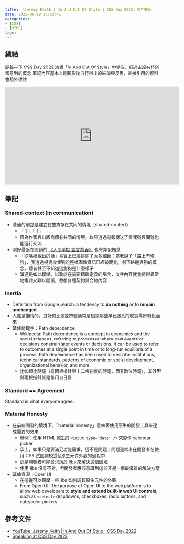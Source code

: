 ```yaml
---
title: 「Jeremy Keith | In And Out Of Style | CSS Day 2022」影片筆記
date: 2022-06-19 13:53:41
categories:
- [CSS]
- [HTML]
tags:
---
```


## 總結
記錄一下 CSS Day 2022 演講「In And Out Of Style」中提及，但過去沒有特別留意到的概念
筆記內容基本上是觀影後自行得出的結論與反思，直接引用的資料會額外備註

<iframe width="560" height="315" src="https://www.youtube.com/embed/CdZZcbZG83o" title="YouTube video player" frameborder="0" allow="accelerometer; autoplay; clipboard-write; encrypted-media; gyroscope; picture-in-picture" allowfullscreen></iframe>

## 筆記
### Shared-context (in communication)
- 溝通的前提是建立在雙方存在共同的情境（shared-context）
  - 「？」「！」
  - 因為作家與出版商擁有共同的情境，故只透過電報傳送了驚嘆號與問號也能進行交流
- 剛好最近在閱讀的 [《人間地獄 語言為器》](https://www.chiuko.com.tw/product/%E4%BA%BA%E9%96%93%E5%9C%B0%E7%8D%84%E3%80%80%E8%AA%9E%E8%A8%80%E7%82%BA%E5%99%A8/) 也有類似概念
  - 「從嘴裡說出的話」事實上已經排除了太多細節：當我說了「路上有條狗」，我透過視覺收集到的整幅圖像資訊已經被簡化，剩下路邊與狗的概念，聽者甚至不知道這隻狗是什麼樣子
  - 溝通是如此模糊，以致於在需要精確定義的場合，文字內容就會變得異常地複雜又難以閱讀，想想各種契約與合約內容

### Inertia
- Definition from Google search: a tendency to **do nothing** or to **remain unchanged**.
- 人腦是懶惰的，良好的比喻或符號通常是根據那些早已熟悉的現實場景轉化而來
- 延伸關鍵字：Path dependence
  - Wikipedia: Path dependence is a concept in economics and the social sciences, referring to processes where past events or decisions constrain later events or decisions. It can be used to refer to outcomes at a single point in time or to long-run equilibria of a process. Path dependence has been used to describe institutions, technical standards, patterns of economic or social development, organizational behavior, and more.
  - 比如類比時鐘（有兩根指針與十二格刻度的時鐘，而非數位時鐘），其外型與兩根指針皆是借用自日晷

### Standard == Agreement
Standard is what everyone agree.

### Material Honesty
- 在前端開發的情境下，「material honesty」意味著使用原生的開發工具來達成需要的效果
  - 舉例：使用 HTML 原生的 `<input type="date" />` 來製作 calendar picker
  - 承上，如果只是要滿足功能需求，這不是問題；問題通常出在開發者在使用 CSS 試圖調校這個原生元件外觀的過程中
  - 於是開發者可能會求助於 libs 來解決這個困境
  - 使用 libs 沒有不對，但開發者應該意識到這並非是一個最優質的解決方案
- 延伸資源：[Open UI](https://open-ui.org/)
  - 在這邊可以觀摩一些 libs 如何調校原生元件的外觀
  - From Open UI: The purpose of Open UI to the web platform is to allow web developers to **style and extend built-in web UI controls**, such as `<select>` dropdowns, checkboxes, radio buttons, and date/color pickers.


## 參考文件
- [YouTube: Jeremy Keith | In And Out Of Style | CSS Day 2022](https://youtu.be/CdZZcbZG83o)
- [Speaking at CSS Day 2022](https://adactio.com/journal/19016)
